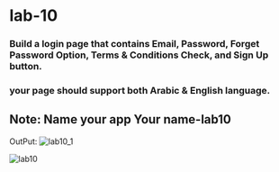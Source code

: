 # lab-10

### Build a login page that contains Email, Password, Forget Password Option, Terms & Conditions Check, and Sign Up button.
### your page should support both Arabic & English language.

Note: Name your app Your name-lab10
---
OutPut:
![lab10_1](https://user-images.githubusercontent.com/81476727/207787655-4f48c5f1-178e-4ba2-b299-dd9fe93e54e5.jpg)

![lab10](https://user-images.githubusercontent.com/81476727/207787658-782bfd11-21e7-4294-800f-7f63d80ec3ae.jpg)

